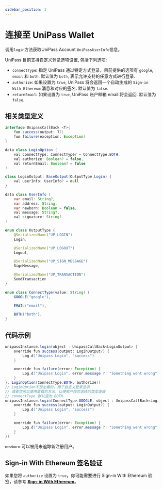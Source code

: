 ```yaml
---
sidebar_position: 3
---
```


# 连接至 UniPass Wallet

调用`login`方法获取UniPass Account `UniPassUserInfo`信息。

UniPass 目前支持自定义登录选项设置, 包括下列选项:
- `connectType`: 指定 UniPass 通过特定方式登录，目前提供的选项有 `google`, `email` 和 `both`. 默认值为 `both`, 表示允许支持的任意方式进行登录.
- `authorize`: 如果设置为 `true`, UniPass 将会返回一个自动生成的 `Sign-in With Ethereum` 消息和对应的签名. 默认值为 `false`.
- `returnEmail`: 如果设置为 `true`, UniPass 账户邮箱 email 将会返回. 默认值为 `false`.

## 相关类型定义

```java
interface UnipassCallBack <T>{
    fun success(output: T?)
    fun failure(exception: Exception)
}

data class LoginOption (
    val connectType: ConnectType? = ConnectType.BOTH,
    val authorize: Boolean? = false,
    val returnEmail: Boolean? = false
)

class LoginOutput: BaseOutput(OutputType.Login) {
    val userInfo: UserInfo? = null
}

data class UserInfo (
    var email: String?,
    var address: String,
    var newborn: Boolean = false,
    val message: String?,
    val signature: String?
)

enum class OutputType {
    @SerializedName("UP_LOGIN")
    Login,

    @SerializedName("UP_LOGOUT")
    Logout,

    @SerializedName("UP_SIGN_MESSAGE")
    SignMessage,

    @SerializedName("UP_TRANSACTION")
    SendTransaction
}

enum class ConnectType(value: String) {
    GOOGLE("google"),

    EMAIL("email"),

    BOTH("both"),
}
```

## 代码示例

```java
unipassInstance.login(object : UnipassCallBack<LoginOutput> {
    override fun success(output: LoginOutput?) {
        Log.d("Unipass Login", "success")
    }

    override fun failure(error: Exception) {
        Log.d("Unipass Login", error.message ?: "Something went wrong")
    }
}, LoginOption(ConnectType.BOTH, authorize))
// LoginOption不是必需的，用于自定义登录选项
// 或者您可以使用重载的方法，以便用户按您选择的类型连接
// connectType 默认值为 BOTH
unipassInstance.login(ConnectType.GOOGLE, object : UnipassCallBack<LoginOutput> {
    override fun success(output: LoginOutput?) {
        Log.d("Unipass Login", "success")
    }

    override fun failure(error: Exception) {
        Log.d("Unipass Login", error.message ?: "Something went wrong")
    }
})
```

`newborn` 可以被用来追踪新注册用户。

## Sign-in With Ethereum 签名验证

如果您将 `authorize` 设置为 `true`，你可能需要进行 Sign-in With Ethereum 验签，请参考 [**Sign-in With Ethereum**](../verifying-messages/02-sign-in-with-ethereum.md)。